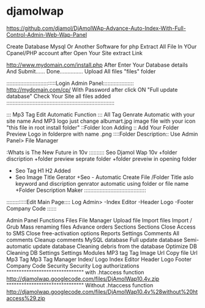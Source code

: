 djamolwap
=========
https://github.com/djamol/DjAmolWAp-Advance-Auto-Index-With-Full-Control-Admin-Web-Wap-Panel

Create Database
Mysql Or Another Software for php
Extract All File In YOur Cpanel/PHP account
after Open Your Site extract Link

http://www.mydomain.com/install.php
After Enter Your Database details
And Submit......
Done...............
Upload All files "files" folder

::::::::::::::::::::::::::::::::Login Admin Panel::::::::::::::::::::
http://mydomain.com/cp/
With Password
after click ON 
"Full update database"
 Check Your Site all files added
::::::::::::::::::::::::::::::::::::::::::::::::::::::::::::::::::::::

::: Mp3 Tag Edit Automatic Function :::
All Tag Genrate Automatic with your site name
And
MP3 logo just change albumart.jpg image file with your 
icon "this file in root install folder"
::Folder Icon Adding  ::
Add Your Folder Preview Logo in folderpre
with name <folder id>.png
::::Folder Description::
Use Admin Panel> File Manager  

:Whats is The New Future in 10v  ::::::::::
Seo Djamol Wap 10v
+folder discription
+folder preview seprate folder
+folder preveiw in opening folder
+ Seo Tag H1 H2 Added
+ Seo Image Title Gerator
+Seo - Automatic Create File /Folder Title aslo keyword and discription genrator automatic using folder or file name
+Folder Description Maker
::::::::::::::::::::::::::::::::::::::::

:::::::::::::Edit Main Page::::
Log Admin>
-Index Editor
-Header Logo
-Footer Company Code
::::::

Admin Panel Functions
Files
File Manager
Upload file
Import files
Import / Grub
Mass renaming files
Advance orders
Sections
Sections
Close Access to SMS
Close free-activation options
Reports
Settings
Comments
All comments
Cleanup comments
MySQL database
Full update database
Semi-automatic update database
Cleaning debris from the database
Optimize DB
Cleaning DB
Settings
Settings
Modules
MP3 tag
Tag Image
Url Copy file
Url Mp3 Tag
Mp3 Tag Manager
Index/ Logo
Index Editor
Header Logo
Footer Company Code
Security
Security
Log authorizations
"""""""""""""""""""""""""""""""
with .htaccess function
http://djamolwap.googlecode.com/files/DjAmolWap10.4v.zip
"""""""""""""""""""""""""""""""
Without .htaccess function
http://djamolwap.googlecode.com/files/DjAmolWap10.4v%28without%20htaccess%29.zip

